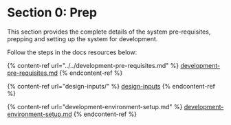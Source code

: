 # Section 0: Prep

This section provides the complete details of the system pre-requisites, prepping and setting up the system for development.&#x20;

Follow the steps in the docs resources below:

{% content-ref url="../../development-pre-requisites.md" %}
[development-pre-requisites.md](../../development-pre-requisites.md)
{% endcontent-ref %}

{% content-ref url="design-inputs/" %}
[design-inputs](design-inputs/)
{% endcontent-ref %}

{% content-ref url="development-environment-setup.md" %}
[development-environment-setup.md](development-environment-setup.md)
{% endcontent-ref %}

